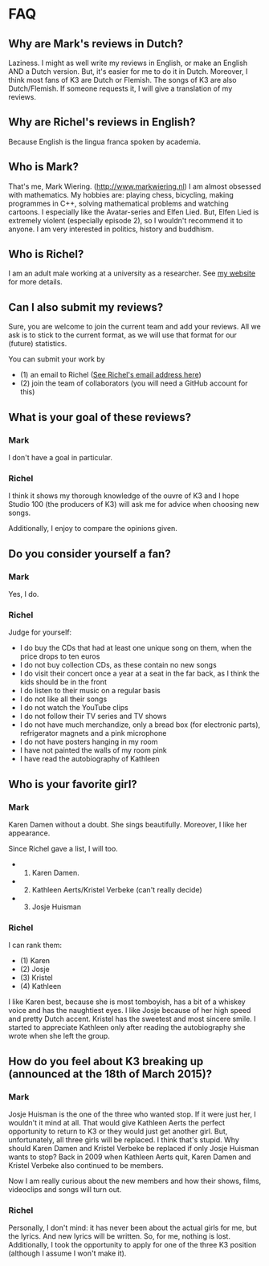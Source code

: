 # FAQ

## Why are Mark's reviews in Dutch?

Laziness. I might as well write my reviews in English, or make an English AND a Dutch version. But, it's easier for me to do it in Dutch. Moreover, I think most fans of K3 are Dutch or Flemish. The songs of K3 are also Dutch/Flemish. If someone requests it, I will give a translation of my reviews.

## Why are Richel's reviews in English?

Because English is the lingua franca spoken by academia.

## Who is Mark?

That's me, Mark Wiering. (http://www.markwiering.nl) I am almost obsessed with mathematics. My hobbies are: playing chess, bicycling, making programmes in C++, solving mathematical problems and watching cartoons. I especially like the Avatar-series and Elfen Lied. But, Elfen Lied is extremely violent (especially episode 2), so I wouldn't recommend it to anyone. I am very interested in politics, history and buddhism.

## Who is Richel?

I am an adult male working at a university as a researcher. See [my website](http://www.richelbilderbeek.nl) for more details.

## Can I also submit my reviews?

Sure, you are welcome to join the current team and add your reviews. All we ask is to stick to the current format, as we will use that format for our (future) statistics. 

You can submit your work by 
 * (1) an email to Richel ([See Richel's email address here](http://richelbilderbeek.nl/Email.png))
 * (2) join the team of collaborators (you will need a GitHub account for this)

## What is your goal of these reviews?

### Mark

I don't have a goal in particular.

### Richel

I think it shows my thorough knowledge of the ouvre of K3 and I hope Studio 100 (the producers of K3) will ask me for advice when choosing new songs.

Additionally, I enjoy to compare the opinions given.

## Do you consider yourself a fan?

### Mark

Yes, I do.

### Richel

Judge for yourself:
 * I do buy the CDs that had at least one unique song on them, when the price drops to ten euros
 * I do not buy collection CDs, as these contain no new songs
 * I do visit their concert once a year at a seat in the far back, as I think the kids should be in the front
 * I do listen to their music on a regular basis
 * I do not like all their songs
 * I do not watch the YouTube clips
 * I do not follow their TV series and TV shows
 * I do not have much merchandize, only a bread box (for electronic parts), refrigerator magnets and a pink microphone
 * I do not have posters hanging in my room
 * I have not painted the walls of my room pink
 * I have read the autobiography of Kathleen

## Who is your favorite girl?

### Mark

Karen Damen without a doubt. She sings beautifully. Moreover, I like her appearance. 

Since Richel gave a list, I will too.
 * 1. Karen Damen.
 * 2. Kathleen Aerts/Kristel Verbeke (can't really decide)
 * 3. Josje Huisman

### Richel
I can rank them:
 * (1) Karen
 * (2) Josje
 * (3) Kristel
 * (4) Kathleen

I like Karen best, because she is most tomboyish, has a bit of a whiskey voice and has the naughtiest eyes. I like Josje because of her high speed and pretty Dutch accent. Kristel has the sweetest and most sincere smile. I started to appreciate Kathleen only after reading the autobiography she wrote when she left the group.

## How do you feel about K3 breaking up (announced at the 18th of March 2015)?

### Mark

Josje Huisman is the one of the three who wanted stop. If it were just her, I wouldn't it mind at all. That would give Kathleen Aerts the perfect opportunity to return to K3 or they would just get another girl. But, unfortunately, all three girls will be replaced. I think that's stupid. Why should Karen Damen and Kristel Verbeke be replaced if only Josje Huisman wants to stop? Back in 2009 when Kathleen Aerts quit, Karen Damen and Kristel Verbeke also continued to be members.

Now I am really curious about the new members and how their shows, films, videoclips and songs will turn out.

### Richel

Personally, I don't mind: it has never been about the actual girls for me, but the lyrics. And new lyrics will be written. So, for me, nothing is lost. Additionally, I took the opportunity to apply for one of the three K3 position (although I assume I won't make it).

